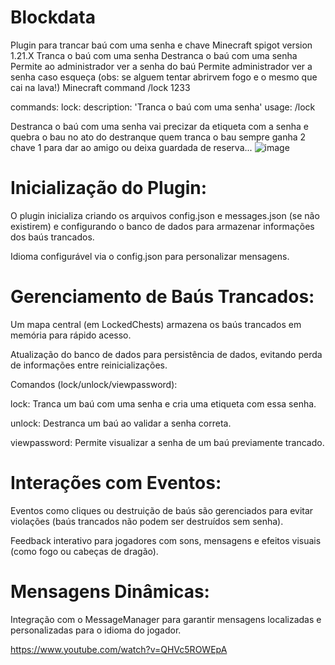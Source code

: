 # Blockdata
Plugin para trancar baú com uma senha e chave Minecraft spigot version 1.21.X Tranca o baú com uma senha Destranca o baú com uma senha Permite ao administrador ver a senha do baú Permite administrador ver a senha caso esqueça
(obs: se alguem tentar abrirvem fogo e o mesmo que cai na lava!)
Minecraft command /lock 1233

commands:
  lock:
    description: 'Tranca o baú com uma senha'
    usage: /lock <senha>

    
Destranca o baú com uma senha vai precizar da etiqueta com a senha e quebra o bau no ato do destranque 
quem tranca o bau sempre ganha 2 chave 1 para dar ao amigo ou deixa guardada de reserva... 
![image](https://github.com/user-attachments/assets/0f2b775d-00ed-4ce8-bcf1-0a677736c415)

# Inicialização do Plugin:

O plugin inicializa criando os arquivos config.json e messages.json (se não existirem) e configurando o banco de dados para armazenar informações dos baús trancados.

Idioma configurável via o config.json para personalizar mensagens.

# Gerenciamento de Baús Trancados:

Um mapa central (em LockedChests) armazena os baús trancados em memória para rápido acesso.

Atualização do banco de dados para persistência de dados, evitando perda de informações entre reinicializações.

Comandos (lock/unlock/viewpassword):

lock: Tranca um baú com uma senha e cria uma etiqueta com essa senha.

unlock: Destranca um baú ao validar a senha correta.

viewpassword: Permite visualizar a senha de um baú previamente trancado.

# Interações com Eventos:

Eventos como cliques ou destruição de baús são gerenciados para evitar violações (baús trancados não podem ser destruídos sem senha).

Feedback interativo para jogadores com sons, mensagens e efeitos visuais (como fogo ou cabeças de dragão).

# Mensagens Dinâmicas:

Integração com o MessageManager para garantir mensagens localizadas e personalizadas para o idioma do jogador.



https://www.youtube.com/watch?v=QHVc5ROWEpA
